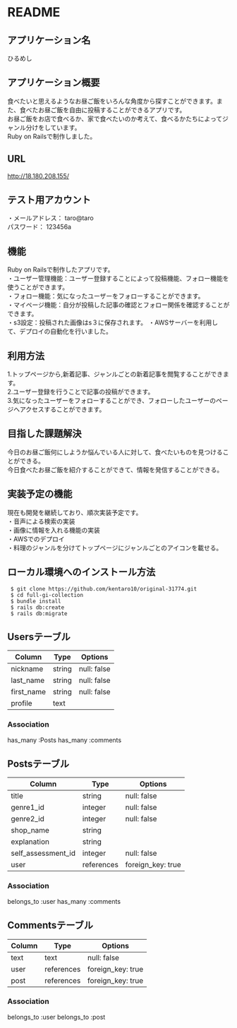# README

## アプリケーション名
ひるめし  

## アプリケーション概要
食べたいと思えるようなお昼ご飯をいろんな角度から探すことができます。また、食べたお昼ご飯を自由に投稿することができるアプリです。  
 お昼ご飯をお店で食べるか、家で食べたいのか考えて、食べるかたちによってジャンル分けをしています。  
 Ruby on Railsで制作しました。  

 ## URL
 http://18.180.208.155/

 ## テスト用アカウント
 ・メールアドレス： taro@taro  
  パスワード： 123456a  

  ## 機能
Ruby on Railsで制作したアプリです。  
 ・ユーザー管理機能：ユーザー登録することによって投稿機能、フォロー機能を使うことができます。  
 ・フォロー機能：気になったユーザーをフォローすることができます。  
 ・マイページ機能：自分が投稿した記事の確認とフォロー関係を確認することができます。  
 ・s3設定：投稿された画像はs３に保存されます。
 ・AWSサーバーを利用して、デプロイの自動化を行いました。
  

 ## 利用方法
 1.トップページから,新着記事、ジャンルごとの新着記事を閲覧することができます。  
 2.ユーザー登録を行うことで記事の投稿ができます。  
 3.気になったユーザーをフォローすることができ、フォローしたユーザーのページへアクセスすることができます。  

 ## 目指した課題解決
  今日のお昼ご飯何にしようか悩んでいる人に対して、食べたいものを見つけることができる。  
  今日食べたお昼ご飯を紹介することができて、情報を発信することができる。

 ## 実装予定の機能
  現在も開発を継続しており、順次実装予定です。  
 ・音声による検索の実装  
 ・画像に情報を入れる機能の実装  
 ・AWSでのデプロイ  
 ・料理のジャンルを分けてトップページにジャンルごとのアイコンを載せる。

 ## ローカル環境へのインストール方法
```
 $ git clone https://github.com/kentaro10/original-31774.git
 $ cd full-gi-collection
 $ bundle install
 $ rails db:create
 $ rails db:migrate
 ```




## Usersテーブル
| Column     | Type   | Options     | 
| ---------- | ------ | ----------- | 
| nickname   | string | null: false | 
| last_name  | string | null: false | 
| first_name | string | null: false | 
| profile    | text   |             | 
### Association
has_many :Posts
has_many :comments

## Postsテーブル

| Column             | Type       | Options           | 
| ------------------ | ---------- | ----------------- | 
| title              | string     | null: false       | 
| genre1_id          | integer    | null: false       | 
| genre2_id          | integer    | null: false       | 
| shop_name          | string     |                   | 
| explanation        | string     |                   | 
| self_assessment_id | integer    | null: false       | 
| user               | references | foreign_key: true | 

### Association
belongs_to :user
has_many :comments
## Commentsテーブル

| Column | Type       | Options           | 
| ------ | ---------- | ----------------- | 
| text   | text       | null: false       | 
| user   | references | foreign_key: true | 
| post   | references | foreign_key: true | 

### Association
belongs_to :user
belongs_to :post
